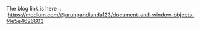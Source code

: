 The blog link is here .. :https://medium.com/@arunpandianda123/document-and-window-objects-f4e5e4626603